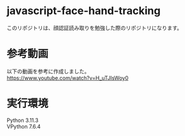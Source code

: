 # javascript-face-hand-tracking
このリポジトリは、顔認証読み取りを勉強した際のリポジトリになります。

# 参考動画
以下の動画を参考に作成しました。<br>
https://www.youtube.com/watch?v=H_uTJIsWoy0

# 実行環境
Python 3.11.3<br>
VPython 7.6.4
